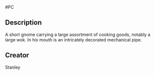 #PC 

## Description
A short gnome carrying a large assortment of cooking goods, notably a large wok. In his mouth is an intricately decorated mechanical pipe.

## Creator
Stanley